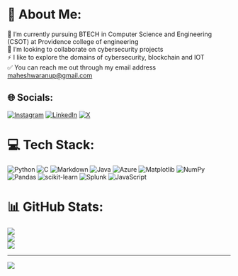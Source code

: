 # 💫 About Me:
🔭 I’m currently pursuing BTECH in Computer Science and Engineering (CSOT) at Providence college of engineering<br>
🤝 I’m looking to collaborate on cybersecurity projects<br>
⚡ I like to explore the domains of cybersecurity, blockchain and IOT<br>
✅ You can reach me out through my email address maheshwaranup@gmail.com<br>


## 🌐 Socials:
[![Instagram](https://img.shields.io/badge/Instagram-%23E4405F.svg?logo=Instagram&logoColor=white)](https://instagram.com/djmahe4) [![LinkedIn](https://img.shields.io/badge/LinkedIn-%230077B5.svg?logo=linkedin&logoColor=white)](https://linkedin.com/in/maheshwar-anup) [![X](https://img.shields.io/badge/X-black.svg?logo=X&logoColor=white)](https://x.com/DJMahe04) 

# 💻 Tech Stack:
![Python](https://img.shields.io/badge/python-3670A0?style=for-the-badge&logo=python&logoColor=ffdd54) ![C](https://img.shields.io/badge/c-%2300599C.svg?style=for-the-badge&logo=c&logoColor=white) ![Markdown](https://img.shields.io/badge/markdown-%23000000.svg?style=for-the-badge&logo=markdown&logoColor=white) ![Java](https://img.shields.io/badge/java-%23ED8B00.svg?style=for-the-badge&logo=openjdk&logoColor=white) ![Azure](https://img.shields.io/badge/azure-%230072C6.svg?style=for-the-badge&logo=microsoftazure&logoColor=white) ![Matplotlib](https://img.shields.io/badge/Matplotlib-%23ffffff.svg?style=for-the-badge&logo=Matplotlib&logoColor=black) ![NumPy](https://img.shields.io/badge/numpy-%23013243.svg?style=for-the-badge&logo=numpy&logoColor=white) ![Pandas](https://img.shields.io/badge/pandas-%23150458.svg?style=for-the-badge&logo=pandas&logoColor=white) ![scikit-learn](https://img.shields.io/badge/scikit--learn-%23F7931E.svg?style=for-the-badge&logo=scikit-learn&logoColor=white) ![Splunk](https://img.shields.io/badge/splunk-%23000000.svg?style=for-the-badge&logo=splunk&logoColor=white)
![JavaScript](https://img.shields.io/badge/JavaScript-blue?style=for-the-badge&logo=javascript)
# 📊 GitHub Stats:
![](https://github-readme-stats.vercel.app/api?username=djmahe4&theme=dark&hide_border=false&include_all_commits=false&count_private=false)<br/>
![](https://github-readme-streak-stats.herokuapp.com/?user=djmahe4&theme=dark&hide_border=false)<br/>
![](https://github-readme-stats.vercel.app/api/top-langs/?username=djmahe4&theme=dark&hide_border=false&include_all_commits=false&count_private=false&layout=compact)

<!--## 🏆 GitHub Trophies
![](https://github-profile-trophy.vercel.app/?username=djmahe4&theme=radical&no-frame=false&no-bg=true&margin-w=4)

### ✍️ Random Dev Quote
![](https://quotes-github-readme.vercel.app/api?type=horizontal&theme=tokyonight)

### 🔝 Top Contributed Repo
![](https://github-contributor-stats.vercel.app/api?username=djmahe4&limit=5&theme=dark&combine_all_yearly_contributions=true) -->

---
[![](https://visitcount.itsvg.in/api?id=djmahe4&icon=8&color=4)](https://visitcount.itsvg.in)

<!-- Proudly created with GPRM ( https://gprm.itsvg.in ) -->
